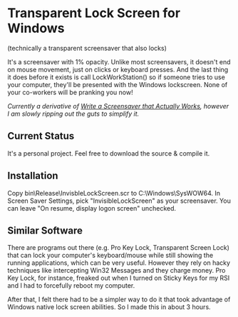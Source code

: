 # Transparent Lock Screen for Windows 
(technically a transparent screensaver that also locks)

It's a screensaver with 1% opacity. Unlike most screensavers, it doesn't end on mouse movement, just on clicks or
keyboard presses. And the last thing it does before it exists is call LockWorkStation() so if someone
tries to use your computer, they'll be presented with the Windows lockscreen.
None of your co-workers will be pranking you now!

_Currently a derivative of [Write a Screensaver that Actually Works](http://www.codeproject.com/Articles/14081/Write-a-Screensaver-that-Actually-Works),
however I am slowly ripping out the guts to simplify it._

## Current Status
It's a personal project. Feel free to download the source & compile it.

## Installation
Copy bin\Release\InvisbleLockScreen.scr to C:\Windows\SysWOW64.
In Screen Saver Settings, pick "InvisibleLockScreen" as your screensaver.
You can leave "On resume, display logon screen" unchecked.

## Similar Software
There are programs out there (e.g. Pro Key Lock, Transparent Screen Lock) that can lock your computer's keyboard/mouse while still showing the running applications, which can be very useful. 
However they rely on hacky techniques like intercepting Win32 Messages and they charge money. 
Pro Key Lock, for instance, freaked out when I turned on Sticky Keys for my RSI and I had to forcefully reboot my computer. 

After that, I felt there had to be a simpler way to do it that took advantage of Windows native lock screen abilities. So
I made this in about 3 hours.

